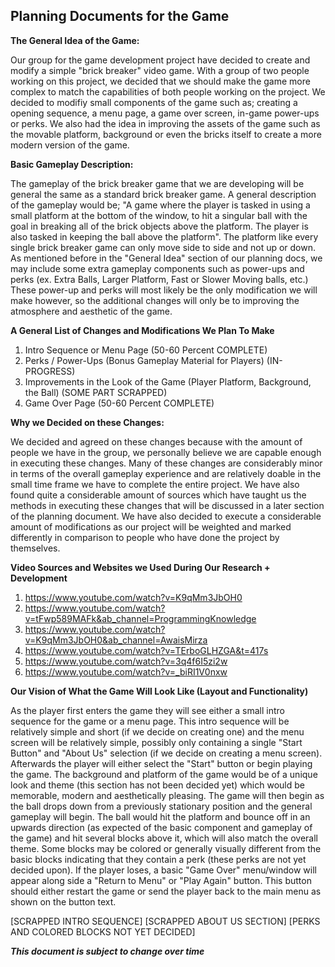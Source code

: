 ## Planning Documents for the Game

**The General Idea of the Game:**

Our group for the game development project have decided to create and modify a simple "brick
breaker" video game. With a group of two people working on this project, we decided that we should make the game more
complex to match the capabilities of both people working on the project. We decided to modifiy small components of the game
such as; creating a opening sequence, a menu page, a game over screen, in-game power-ups or perks. We also had the idea in
improving the assets of the game such as the movable platform, background or even the bricks itself to create a more modern 
version of the game. 

**Basic Gameplay Description:**

The gameplay of the brick breaker game that we are developing will be general the same as a standard brick breaker game. A general 
description of the gameplay would be; "A game where the player is tasked in using a small platform at the bottom of the window, to hit
a singular ball with the goal in breaking all of the brick objects above the platform. The player is also tasked in keeping the ball
above the platform". The platform like every single brick breaker game can only move side to side and not up or down. As mentioned
before in the "General Idea" section of our planning docs, we may include some extra gameplay components such as power-ups and perks
(ex. Extra Balls, Larger Platform, Fast or Slower Moving balls, etc.) These power-up and perks will most likely be the only modification
we will make however, so the additional changes will only be to improving the atmosphere and aesthetic of the game. 

**A General List of Changes and Modifications We Plan To Make**

1. Intro Sequence or Menu Page (50-60 Percent COMPLETE)
2. Perks / Power-Ups (Bonus Gameplay Material for Players) (IN-PROGRESS)
3. Improvements in the Look of the Game (Player Platform, Background, the Ball) (SOME PART SCRAPPED)
4. Game Over Page (50-60 Percent COMPLETE)

**Why we Decided on these Changes:**

We decided and agreed on these changes because with the amount of people we have in the group, we personally believe we are capable
enough in executing these changes. Many of these changes are considerably minor in terms of the overall gameplay experience and are
relatively doable in the small time frame we have to complete the entire project. We have also found quite a considerable amount of sources
which have taught us the methods in executing these changes that will be discussed in a later section of the planning document. We have also 
decided to execute a considerable amount of modifications as our project will be weighted and marked differently in comparison to people
who have done the project by themselves.

**Video Sources and Websites we Used During Our Research + Development**

1. https://www.youtube.com/watch?v=K9qMm3JbOH0
2. https://www.youtube.com/watch?v=tFwp589MAFk&ab_channel=ProgrammingKnowledge
3. https://www.youtube.com/watch?v=K9qMm3JbOH0&ab_channel=AwaisMirza
4. https://www.youtube.com/watch?v=TErboGLHZGA&t=417s
5. https://www.youtube.com/watch?v=3q4f6I5zi2w
6. https://www.youtube.com/watch?v=_biRI1V0nxw

**Our Vision of What the Game Will Look Like (Layout and Functionality)**

As the player first enters the game they will see either a small intro sequence for the game or
a menu page. This intro sequence will be relatively simple and short (if we decide on creating one) and the
menu screen will be relatively simple, possibly only containing a single "Start Button" and "About Us" selection 
(if we decide on creating a menu screen). Afterwards the player will either select the "Start" button or begin playing the
game. The background and platform of the game would be of a unique look and theme (this section has not been decided yet) which
would be memorable, modern and aesthetically pleasing. The game will then begin as the ball drops down from a previously stationary 
position and the general gameplay will begin. The ball would hit the platform and bounce off in an upwards direction (as expected of the
basic component and gameplay of the game) and hit several blocks above it, which will also match the overall theme. Some blocks may be 
colored or generally visually different from the basic blocks indicating that they contain a perk (these perks are not yet decided upon). If the
player loses, a basic "Game Over" menu/window will appear along side a "Return to Menu" or "Play Again" button. This button should either restart
the game or send the player back to the main menu as shown on the button text. 

[SCRAPPED INTRO SEQUENCE]
[SCRAPPED ABOUT US SECTION]
[PERKS AND COLORED BLOCKS NOT YET DECIDED]







***This document is subject to change over time***
